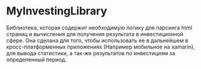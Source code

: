 # MyInvestingLibrary
Библиотека, которая содержит необходимую логику для парсинга html страниц и вычисления для получения результата в инвестиционной сфере.
Она сделана для того, чтобы использовать ее в дальнейшем в кросс-платформенных приложениях (Например мобильное на xamarin),
для вывода статистики, а так-же результатов по инвестициям за определенный период.
